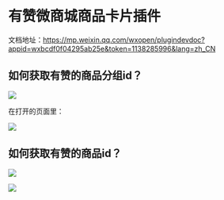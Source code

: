 # 有赞微商城商品卡片插件

文档地址：https://mp.weixin.qq.com/wxopen/plugindevdoc?appid=wxbcdf0f04295ab25e&token=1138285996&lang=zh_CN

## 如何获取有赞的商品分组id？

![](https://img.yzcdn.cn/upload_files/2018/11/22/FldiqR-3vJ2sfkkRsUj-NjHNMWlX.png)

在打开的页面里：   

![](https://img.yzcdn.cn/upload_files/2018/11/22/Fmhi1ehqNQ_CSAFIZuPfJqD-jdPC.png)

## 如何获取有赞的商品id？

![](https://img.yzcdn.cn/upload_files/2018/11/22/FptTS7mTkMdstTHk6TxYr0aWKY0a.png)

![](https://img.yzcdn.cn/upload_files/2018/11/22/FgECKfx25HnnpdF81HvpQ-jl3vzY.png)
